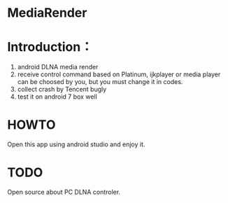 # MediaRender

# Introduction：

1. android DLNA media render
2. receive control command based on Platinum, ijkplayer or media player can be choosed by you, but you must change it in codes.
3. collect crash by Tencent bugly
4. test it on android 7 box well

# HOWTO
Open this app using android studio and enjoy it.

# TODO
Open source about PC DLNA controler.

